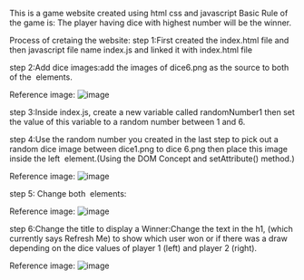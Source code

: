 This is a game website created using html css and javascript
Basic Rule of the game is: The player having dice with highest number will be the winner. 

Process of cretaing the website:
step 1:First created the index.html file and then javascript file name index.js and linked it with index.html file

step 2:Add dice images:add the images of dice6.png as the source to both of the <img> elements.

  Reference image:
  ![image](https://github.com/user-attachments/assets/50658ccf-b4f3-49d2-9735-408aff3e1b76)
  
step 3:Inside index.js, create a new variable called randomNumber1 then set the value of this variable to a random number between 1 and 6.

step 4:Use the random number you created in the last step to pick out a random dice image between dice1.png to dice 6.png then place this image inside the left <img> element.(Using the DOM Concept and setAttribute() method.)

  Reference image:
  ![image](https://github.com/user-attachments/assets/b11531f2-1abc-4c8c-a8ca-a2f2d71c2ee8)
  
step 5: Change both <img> elements:

  Reference image:
  ![image](https://github.com/user-attachments/assets/08b4b948-6083-4d2b-b174-3ebde86dd38a)
  
step 6:Change the title to display a Winner:Change the text in the h1, (which currently says Refresh Me) to show which user won or if there was a draw depending on the dice values of player 1 (left) and player 2 (right).

  Reference image:
  ![image](https://github.com/user-attachments/assets/4834e273-eae5-485e-b9eb-1c18df9b99bd)

